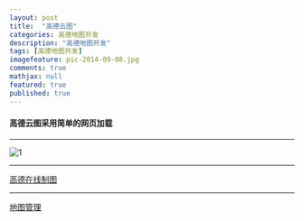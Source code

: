 ```yaml
---
layout: post
title:  "高德云图"
categories: 高德地图开发
description: "高德地图开发"
tags: [高德地图开发]
imagefeature: pic-2014-09-08.jpg
comments: true
mathjax: null
featured: true
published: true
---
```


#### 高德云图采用简单的网页加载

---

![1](http://note.youdao.com/yws/res/521/9F3D1D561EBD495FB611A0CA6F08F9B1)

---

[高德在线制图](http://lbs.amap.com/yuntu/guide/datamanager/)

---

[地图管理](http://yuntu.amap.com/datamanager/index.html)
